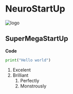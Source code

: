 # NeuroStartUp
![logo](https://camo.githubusercontent.com/ace14ee894d150192a7b05b12410738aa65528da742bbce69315a5f441320ea7/68747470733a2f2f692e696d6775722e636f6d2f495a4f525769492e706e67)
## SuperMegaStartUp
**Code**
```python
print("Hello world")
```
1. Excelent
1. Brilliant
	1. Perfectly
	1. Monstrously